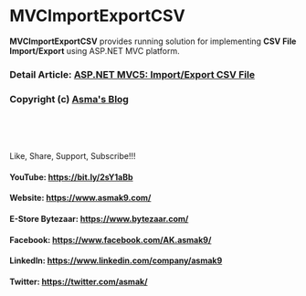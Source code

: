 # MVCImportExportCSV
**MVCImportExportCSV** provides running solution for implementing **CSV File Import/Export** using ASP.NET MVC platform.

### Detail Article: [ASP.NET MVC5: Import/Export CSV File](https://bit.ly/2XVaXcb)

### Copyright (c) [Asma's Blog](https://www.asmak9.com/)

<br/>
<br/>
<br/>


Like, Share, Support, Subscribe!!!

#### YouTube: https://bit.ly/2sY1aBb 

#### Website: https://www.asmak9.com/

#### E-Store Bytezaar: https://www.bytezaar.com/

#### Facebook: https://www.facebook.com/AK.asmak9/

#### LinkedIn: https://www.linkedin.com/company/asmak9

#### Twitter: https://twitter.com/asmak/
